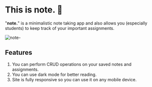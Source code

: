 # This is note. 📝

"**note.**" is a minimalistic note taking app and also allows you (especially students) to keep track of your important assignments. 

![note-](https://user-images.githubusercontent.com/55504616/218420244-1b1fa815-8074-44b9-b27c-40b38a034716.png)

## Features
1. You can perform CRUD operations on your saved notes and assignments. 
2. You can use dark mode for better reading.
3. Site is fully responsive so you can use it on any mobile device.


